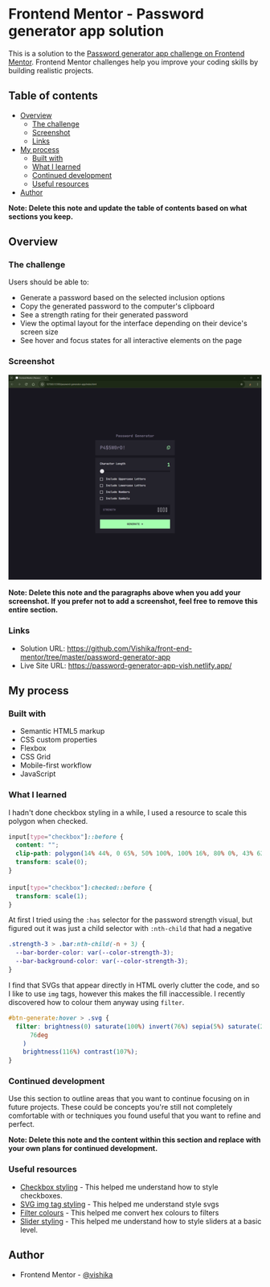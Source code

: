 # Frontend Mentor - Password generator app solution

This is a solution to the [Password generator app challenge on Frontend Mentor](https://www.frontendmentor.io/challenges/password-generator-app-Mr8CLycqjh). Frontend Mentor challenges help you improve your coding skills by building realistic projects.

## Table of contents

- [Overview](#overview)
  - [The challenge](#the-challenge)
  - [Screenshot](#screenshot)
  - [Links](#links)
- [My process](#my-process)
  - [Built with](#built-with)
  - [What I learned](#what-i-learned)
  - [Continued development](#continued-development)
  - [Useful resources](#useful-resources)
- [Author](#author)

**Note: Delete this note and update the table of contents based on what sections you keep.**

## Overview

### The challenge

Users should be able to:

- Generate a password based on the selected inclusion options
- Copy the generated password to the computer's clipboard
- See a strength rating for their generated password
- View the optimal layout for the interface depending on their device's screen size
- See hover and focus states for all interactive elements on the page

### Screenshot

![](./screenshot.png)

**Note: Delete this note and the paragraphs above when you add your screenshot. If you prefer not to add a screenshot, feel free to remove this entire section.**

### Links

- Solution URL: https://github.com/Vishika/front-end-mentor/tree/master/password-generator-app
- Live Site URL: https://password-generator-app-vish.netlify.app/

## My process

### Built with

- Semantic HTML5 markup
- CSS custom properties
- Flexbox
- CSS Grid
- Mobile-first workflow
- JavaScript

### What I learned

I hadn't done checkbox styling in a while, I used a resource to scale this polygon when checked.

```css
input[type="checkbox"]::before {
  content: "";
  clip-path: polygon(14% 44%, 0 65%, 50% 100%, 100% 16%, 80% 0%, 43% 62%);
  transform: scale(0);
}

input[type="checkbox"]:checked::before {
  transform: scale(1);
}
```

At first I tried using the `:has` selector for the password strength visual, but figured out it was just a child selector with `:nth-child` that had a negative

```css
.strength-3 > .bar:nth-child(-n + 3) {
  --bar-border-color: var(--color-strength-3);
  --bar-background-color: var(--color-strength-3);
}
```

I find that SVGs that appear directly in HTML overly clutter the code, and so I like to use `img` tags, however this makes the fill inaccessible. I recently discovered how to colour them anyway using `filter`.

```css
#btn-generate:hover > .svg {
  filter: brightness(0) saturate(100%) invert(76%) sepia(5%) saturate(2472%) hue-rotate(
      76deg
    )
    brightness(116%) contrast(107%);
}
```

### Continued development

Use this section to outline areas that you want to continue focusing on in future projects. These could be concepts you're still not completely comfortable with or techniques you found useful that you want to refine and perfect.

**Note: Delete this note and the content within this section and replace with your own plans for continued development.**

### Useful resources

- [Checkbox styling](https://moderncss.dev/pure-css-custom-checkbox-style/) - This helped me understand how to style checkboxes.
- [SVG img tag styling](https://medium.com/@union_io/swapping-fill-color-on-image-tag-svgs-using-css-filters-fa4818bf7ec6) - This helped me understand style svgs
- [Filter colours](https://angel-rs.github.io/css-color-filter-generator/) - This helped me convert hex colours to filters
- [Slider styling](https://blog.logrocket.com/creating-custom-css-range-slider-javascript-upgrades/) - This helped me understand how to style sliders at a basic level.

## Author

- Frontend Mentor - [@vishika](https://www.frontendmentor.io/profile/vishika)
